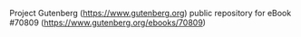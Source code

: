 Project Gutenberg (https://www.gutenberg.org) public repository for
eBook #70809 (https://www.gutenberg.org/ebooks/70809)
